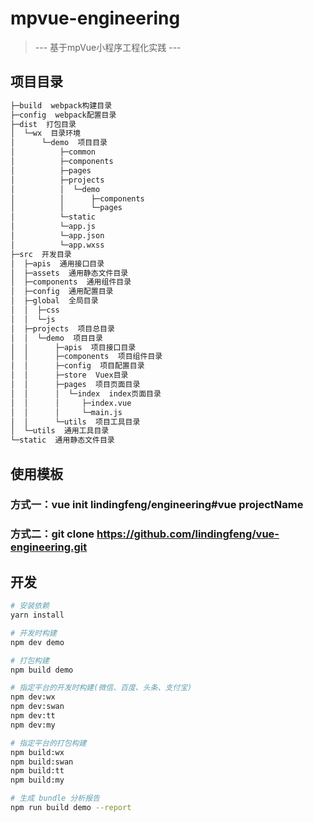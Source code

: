 # mpvue-engineering

> --- 基于mpVue小程序工程化实践 ---

## 项目目录

``` bash
├─build  webpack构建目录
├─config  webpack配置目录
├─dist  打包目录
│  └─wx  目录环境
│      └─demo  项目目录
│          ├─common
│          ├─components
│          ├─pages
│          ├─projects
│          │  └─demo
│          │      ├─components
│          │      └─pages
│          └─static
│          └─app.js
│          └─app.json
│          └─app.wxss
├─src  开发目录
│  ├─apis  通用接口目录
│  ├─assets  通用静态文件目录
│  ├─components  通用组件目录
│  ├─config  通用配置目录
│  ├─global  全局目录
│  │  ├─css
│  │  └─js
│  ├─projects  项目总目录
│  │  └─demo  项目目录
│  │      ├─apis  项目接口目录
│  │      ├─components  项目组件目录
│  │      ├─config  项目配置目录
│  │      ├─store  Vuex目录
│  │      ├─pages  项目页面目录
│  │      │  └─index  index页面目录
│  │      │     ├─index.vue
│  │      │     └─main.js
│  │      └─utils  项目工具目录
│  └─utils  通用工具目录
└─static  通用静态文件目录
```

## 使用模板

### 方式一：vue init lindingfeng/engineering#vue projectName

### 方式二：git clone https://github.com/lindingfeng/vue-engineering.git

## 开发

``` bash
# 安装依赖
yarn install

# 开发时构建
npm dev demo

# 打包构建
npm build demo

# 指定平台的开发时构建(微信、百度、头条、支付宝)
npm dev:wx
npm dev:swan
npm dev:tt
npm dev:my

# 指定平台的打包构建
npm build:wx
npm build:swan
npm build:tt
npm build:my

# 生成 bundle 分析报告
npm run build demo --report
```
